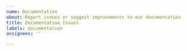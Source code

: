 ```yaml
---
name: Documentation
about: Report issues or suggest improvements to our documentation
title: Documentation Issues
labels: documentation
assignees: ''

---
```


<!--
Hi! :)
Documentation issues encompass improvements and/or additions to our current documentation. If there is an issue, please provide a direct link. 

The markdown syntax for adding links to text is `[text](url)`
-->